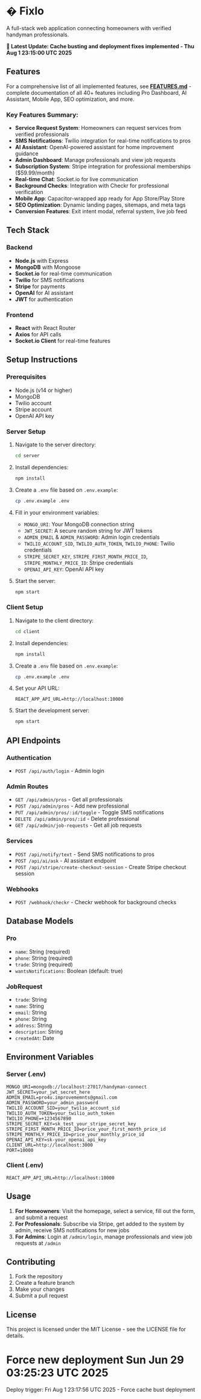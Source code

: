 # � Fixlo

A full-stack web application connecting homeowners with verified handyman professionals.

**🚀 Latest Update: Cache busting and deployment fixes implemented - Thu Aug 1 23:15:00 UTC 2025**

## Features

For a comprehensive list of all implemented features, see **[FEATURES.md](./FEATURES.md)** - complete documentation of all 40+ features including Pro Dashboard, AI Assistant, Mobile App, SEO optimization, and more.

### Key Features Summary:
- **Service Request System**: Homeowners can request services from verified professionals
- **SMS Notifications**: Twilio integration for real-time notifications to pros
- **AI Assistant**: OpenAI-powered assistant for home improvement guidance
- **Admin Dashboard**: Manage professionals and view job requests
- **Subscription System**: Stripe integration for professional memberships ($59.99/month)
- **Real-time Chat**: Socket.io for live communication
- **Background Checks**: Integration with Checkr for professional verification
- **Mobile App**: Capacitor-wrapped app ready for App Store/Play Store
- **SEO Optimization**: Dynamic landing pages, sitemaps, and meta tags
- **Conversion Features**: Exit intent modal, referral system, live job feed

## Tech Stack

### Backend
- **Node.js** with Express
- **MongoDB** with Mongoose
- **Socket.io** for real-time communication
- **Twilio** for SMS notifications
- **Stripe** for payments
- **OpenAI** for AI assistant
- **JWT** for authentication

### Frontend
- **React** with React Router
- **Axios** for API calls
- **Socket.io Client** for real-time features

## Setup Instructions

### Prerequisites
- Node.js (v14 or higher)
- MongoDB
- Twilio account
- Stripe account
- OpenAI API key

### Server Setup

1. Navigate to the server directory:
   ```bash
   cd server
   ```

2. Install dependencies:
   ```bash
   npm install
   ```

3. Create a `.env` file based on `.env.example`:
   ```bash
   cp .env.example .env
   ```

4. Fill in your environment variables:
   - `MONGO_URI`: Your MongoDB connection string
   - `JWT_SECRET`: A secure random string for JWT tokens
   - `ADMIN_EMAIL` & `ADMIN_PASSWORD`: Admin login credentials
   - `TWILIO_ACCOUNT_SID`, `TWILIO_AUTH_TOKEN`, `TWILIO_PHONE`: Twilio credentials
   - `STRIPE_SECRET_KEY`, `STRIPE_FIRST_MONTH_PRICE_ID`, `STRIPE_MONTHLY_PRICE_ID`: Stripe credentials
   - `OPENAI_API_KEY`: OpenAI API key

5. Start the server:
   ```bash
   npm start
   ```

### Client Setup

1. Navigate to the client directory:
   ```bash
   cd client
   ```

2. Install dependencies:
   ```bash
   npm install
   ```

3. Create a `.env` file based on `.env.example`:
   ```bash
   cp .env.example .env
   ```

4. Set your API URL:
   ```
   REACT_APP_API_URL=http://localhost:10000
   ```

5. Start the development server:
   ```bash
   npm start
   ```

## API Endpoints

### Authentication
- `POST /api/auth/login` - Admin login

### Admin Routes
- `GET /api/admin/pros` - Get all professionals
- `POST /api/admin/pros` - Add new professional
- `PUT /api/admin/pros/:id/toggle` - Toggle SMS notifications
- `DELETE /api/admin/pros/:id` - Delete professional
- `GET /api/admin/job-requests` - Get all job requests

### Services
- `POST /api/notify/text` - Send SMS notifications to pros
- `POST /api/ai/ask` - AI assistant endpoint
- `POST /api/stripe/create-checkout-session` - Create Stripe checkout session

### Webhooks
- `POST /webhook/checkr` - Checkr webhook for background checks

## Database Models

### Pro
- `name`: String (required)
- `phone`: String (required)
- `trade`: String (required)
- `wantsNotifications`: Boolean (default: true)

### JobRequest
- `trade`: String
- `name`: String
- `email`: String
- `phone`: String
- `address`: String
- `description`: String
- `createdAt`: Date

## Environment Variables

### Server (.env)
```
MONGO_URI=mongodb://localhost:27017/handyman-connect
JWT_SECRET=your_jwt_secret_here
ADMIN_EMAIL=pro4u.improvememnts@gmail.com
ADMIN_PASSWORD=your_admin_password
TWILIO_ACCOUNT_SID=your_twilio_account_sid
TWILIO_AUTH_TOKEN=your_twilio_auth_token
TWILIO_PHONE=+1234567890
STRIPE_SECRET_KEY=sk_test_your_stripe_secret_key
STRIPE_FIRST_MONTH_PRICE_ID=price_your_first_month_price_id
STRIPE_MONTHLY_PRICE_ID=price_your_monthly_price_id
OPENAI_API_KEY=sk-your_openai_api_key
CLIENT_URL=http://localhost:3000
PORT=10000
```

### Client (.env)
```
REACT_APP_API_URL=http://localhost:10000
```

## Usage

1. **For Homeowners**: Visit the homepage, select a service, fill out the form, and submit a request
2. **For Professionals**: Subscribe via Stripe, get added to the system by admin, receive SMS notifications for new jobs
3. **For Admins**: Login at `/admin/login`, manage professionals and view job requests at `/admin`

## Contributing

1. Fork the repository
2. Create a feature branch
3. Make your changes
4. Submit a pull request

## License

This project is licensed under the MIT License - see the LICENSE file for details.
# Force new deployment Sun Jun 29 03:25:23 UTC 2025
Deploy trigger: Fri Aug  1 23:17:56 UTC 2025 - Force cache bust deployment
<!-- trigger build -->

